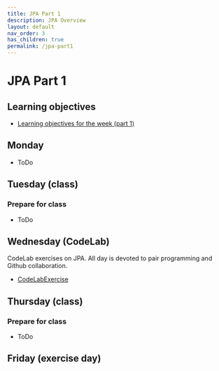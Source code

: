 ```yaml
---
title: JPA Part 1
description: JPA Overview
layout: default
nav_order: 3    
has_children: true
permalink: /jpa-part1
---
```



# JPA Part 1

## Learning objectives

- [Learning objectives for the week (part 1)](./learning-objectives-part1)

## Monday

- ToDo

## Tuesday (class)

### Prepare for class

- ToDo

## Wednesday (CodeLab)

CodeLab exercises on JPA. All day is devoted to pair programming and Github collaboration.

- [CodeLabExercise](#)

## Thursday (class)

### Prepare for class

- ToDo

## Friday (exercise day)



